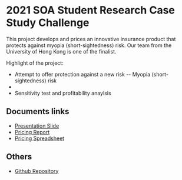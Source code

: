 # 2021 SOA Student Research Case Study Challenge

This project develops and prices an innovative insurance product that protects against myopia (short-sightedness) risk.
Our team from the University of Hong Kong is one of the finalist.

Highlight of the project:
- Attempt to offer protection against a new risk -- Myopia (short-sightedness) risk
- 
- Sensitivity test and profitability anaylsis


## Documents links

- [Presentation Slide](https://actuarialcat.github.io/SOA_Case_2021/HKU%20Actuarial%20Solutions_PPT.pdf)
- [Pricing Report](https://actuarialcat.github.io/SOA_Case_2021/HKU%20Actuarial%20Solutions_NEW%20WORLD%20Parametric%20Insurance%20Report.pdf)
- [Pricing Spreadsheet](https://actuarialcat.github.io/SOA_Case_2021/HKU%20Actuarial%20Solution%20Pricing%20Spreadsheet.xlsm)


## Others

- [Github Repository](https://github.com/actuarialcat/SOA_Case_2021)
